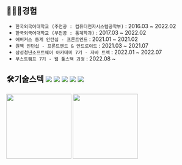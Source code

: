## 🙍🏻‍♂️경험
* `한국외국어대학교 (주전공 : 컴퓨터전자시스템공학부)` : 2016.03 ~ 2022.02
* `한국외국어대학교 (부전공 : 통계학과)` : 2017.03 ~ 2022.02
* `애버커스 동계 인턴십 - 프론트엔드` : 2021.01 ~ 2021.02
* `원첵 인턴십 - 프론트엔드 & 안드로이드` : 2021.03 ~ 2021.07
* `삼성청년소프트웨어 아카데미 7기 - 자바 트렉` : 2022.01 ~ 2022.07
* `부스트캠프 7기 - 웹 풀스택 과정` : 2022.08 ~ 

## 🛠기술스텍 <img src="https://img.shields.io/badge/JavaScipt-F7DF1E?style=flat-square&logo=JavaScript&logoColor=white"/> <img src="https://img.shields.io/badge/Vue.js-4FC08D?style=flat-square&logo=Vue.js&logoColor=white"/> <img src="https://img.shields.io/badge/Nuxt.js-4FC08D?style=flat-square&logo=Nuxt.js&logoColor=white"/> <img src="https://img.shields.io/badge/Kotlin-7F52FF?style=flat-square&logo=Kotlin&logoColor=white"/> <img src="https://img.shields.io/badge/Python-3776AB?style=flat-square&logo=Python&logoColor=white"/>

<div>
  <a href="https://velog.io/@edhz8888"> <img src="https://media.vlpt.us/images/edhz8888/post/682b7ad8-390a-4e9b-abd1-4745c2d9f74b/velog_logo.png" height=170px/></a>
  <a href="https://solved.ac/edhz8888"> <img src="http://mazassumnida.wtf/api/v2/generate_badge?boj=edhz8888" height=170px/></a>
</div>
